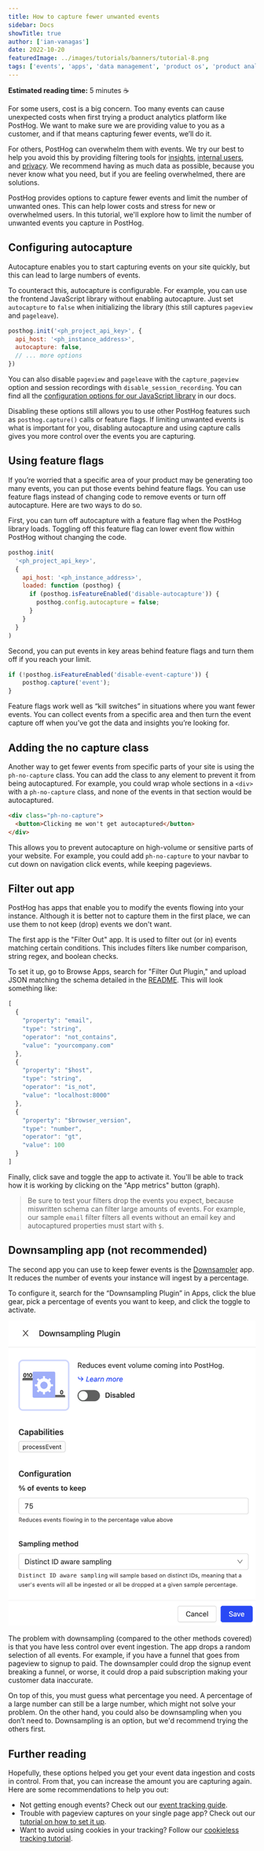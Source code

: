 ```yaml
---
title: How to capture fewer unwanted events
sidebar: Docs
showTitle: true
author: ['ian-vanagas']
date: 2022-10-20
featuredImage: ../images/tutorials/banners/tutorial-8.png
tags: ['events', 'apps', 'data management', 'product os', 'product analytics']
---
```


**Estimated reading time:** 5 minutes ☕

For some users, cost is a big concern. Too many events can cause unexpected costs when first trying a product analytics platform like PostHog. We want to make sure we are providing value to you as a customer, and if that means capturing fewer events, we’ll do it.

For others, PostHog can overwhelm them with events. We try our best to help you avoid this by providing filtering tools for [insights](/manual/insights), [internal users](/tutorials/filter-internal-users), and [privacy](/tutorials/property-filter). We recommend having as much data as possible, because you never know what you need, but if you are feeling overwhelmed, there are solutions.

PostHog provides options to capture fewer events and limit the number of unwanted ones. This can help lower costs and stress for new or overwhelmed users. In this tutorial, we'll explore how to limit the number of unwanted events you capture in PostHog. 

## Configuring autocapture

Autocapture enables you to start capturing events on your site quickly, but this can lead to large numbers of events. 

To counteract this, autocapture is configurable. For example, you can use the frontend JavaScript library without enabling autocapture. Just set `autocapture` to `false` when initializing the library (this still captures `pageview` and `pageleave`).

```js
posthog.init('<ph_project_api_key>', {
  api_host: '<ph_instance_address>',
  autocapture: false,
  // ... more options
})
```

You can also disable `pageview` and `pageleave` with the `capture_pageview` option and session recordings with `disable_session_recording`. You can find all the [configuration options for our JavaScript library](/docs/integrate/client/js#config) in our docs.

Disabling these options still allows you to use other PostHog features such as `posthog.capture()` calls or feature flags. If limiting unwanted events is what is important for you, disabling autocapture and using capture calls gives you more control over the events you are capturing. 

## Using feature flags

If you’re worried that a specific area of your product may be generating too many events, you can put those events behind feature flags. You can use feature flags instead of changing code to remove events or turn off autocapture. Here are two ways to do so.

First, you can turn off autocapture with a feature flag when the PostHog library loads. Toggling off this feature flag can lower event flow within PostHog without changing the code.

```js
posthog.init(
  '<ph_project_api_key>',
  { 
    api_host: '<ph_instance_address>',
    loaded: function (posthog) {
      if (posthog.isFeatureEnabled('disable-autocapture')) {
        posthog.config.autocapture = false;
      }
    }
  }
)
```

Second, you can put events in key areas behind feature flags and turn them off if you reach your limit.

```js
if (!posthog.isFeatureEnabled('disable-event-capture')) {
	posthog.capture('event');
}
```

Feature flags work well as “kill switches” in situations where you want fewer events. You can collect events from a specific area and then turn the event capture off when you’ve got the data and insights you’re looking for.

## Adding the no capture class

Another way to get fewer events from specific parts of your site is using the `ph-no-capture` class. You can add the class to any element to prevent it from being autocaptured. For example, you could wrap whole sections in a `<div>` with a `ph-no-capture` class, and none of the events in that section would be autocaptured.

```html
<div class="ph-no-capture">
  <button>Clicking me won't get autocaptured</button>
</div>
```

This allows you to prevent autocapture on high-volume or sensitive parts of your website. For example, you could add `ph-no-capture` to your navbar to cut down on navigation click events, while keeping pageviews. 

## Filter out app

PostHog has apps that enable you to modify the events flowing into your instance. Although it is better not to capture them in the first place, we can use them to not keep (drop) events we don't want.

The first app is the "Filter Out" app. It is used to filter out (or in) events matching certain conditions. This includes filters like number comparison, string regex, and boolean checks.

To set it up, go to Browse Apps, search for "Filter Out Plugin," and upload JSON matching the schema detailed in the [README](https://github.com/posthog/posthog-filter-out-plugin). This will look something like:

```js
[
  {
    "property": "email",
    "type": "string",
    "operator": "not_contains",
    "value": "yourcompany.com"
  },
  {
    "property": "$host",
    "type": "string",
    "operator": "is_not",
    "value": "localhost:8000"
  },
  {
    "property": "$browser_version",
    "type": "number",
    "operator": "gt",
    "value": 100
  }
]
```
Finally, click save and toggle the app to activate it. You'll be able to track how it is working by clicking on the "App metrics" button (graph).

> Be sure to test your filters drop the events you expect, because miswritten schema can filter large amounts of events. For example, our sample `email` filter filters all events without an email key and autocaptured properties must start with `$`.

## Downsampling app (not recommended)

The second app you can use to keep fewer events is the [Downsampler](/docs/apps/downsampling) app. It reduces the number of events your instance will ingest by a percentage.

To configure it, search for the “Downsampling Plugin” in Apps, click the blue gear, pick a percentage of events you want to keep, and click the toggle to activate.

![Downsampler app](../images/tutorials/fewer-unwanted-events/downsampler.png)

The problem with downsampling (compared to the other methods covered) is that you have less control over event ingestion. The app drops a random selection of all events. For example, if you have a funnel that goes from pageview to signup to paid. The downsampler could drop the signup event breaking a funnel, or worse, it could drop a paid subscription making your customer data inaccurate.

On top of this, you must guess what percentage you need. A percentage of a large number can still be a large number, which might not solve your problem. On the other hand, you could also be downsampling when you don’t need to. Downsampling is an option, but we'd recommend trying the others first.

## Further reading

Hopefully, these options helped you get your event data ingestion and costs in control. From that, you can increase the amount you are capturing again. Here are some recommendations to help you out:

- Not getting enough events? Check out our [event tracking guide](/tutorials/event-tracking-guide).
- Trouble with pageview captures on your single page app? Check out our [tutorial on how to set it up](/tutorials/spa).
- Want to avoid using cookies in your tracking? Follow our [cookieless tracking tutorial](/tutorials/cookieless-tracking).

